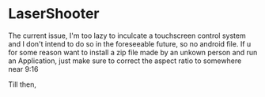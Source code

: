# LaserShooter

The current issue, I'm too lazy to inculcate a touchscreen control system and I don't intend to do so in the foreseeable future, so no android file. If u for some reason want to install a zip file made by an unkown person and run an Application, just make sure to correct the aspect ratio to somewhere near 9:16

Till then,
